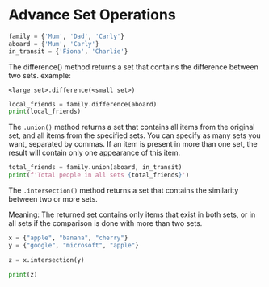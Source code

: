 # Advance Set Operations

```python
family = {'Mum', 'Dad', 'Carly'}
aboard = {'Mum', 'Carly'}
in_transit = {'Fiona', 'Charlie'}
```

The difference() method returns a set that contains the difference between two sets.
example: 

```
<large set>.difference(<small set>)
```

```python
local_friends = family.difference(aboard)
print(local_friends)
```

The `.union()` method returns a set that contains all items from the original set, and all items from the specified sets. You can specify as many sets you want, separated by commas. If an item is present in more than one set, the result will contain only one appearance of this item.

```python
total_friends = family.union(aboard, in_transit)
print(f'Total people in all sets {total_friends}')
```

The `.intersection()` method returns a set that contains the similarity between two or more sets.

Meaning: The returned set contains only items that exist in both sets, or in all sets if the comparison is done with more than two sets.

```python
x = {"apple", "banana", "cherry"}
y = {"google", "microsoft", "apple"}

z = x.intersection(y) 

print(z)
```
